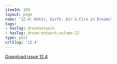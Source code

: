 ```yaml
---
itemId: 169
layout: page
name: '12.4: Water, Earth, Air & Fire in Dreams'
tags:
- hasTag: dreamnetwork
- hasTag: dream-network-volume-12
type: post
urlSlug: '12.4'
---
```

<a href="files/pdfs/Volume_12/12.4-Dream-Network_Volume-12_No-4.pdf" download="">Download issue 12.4</a>